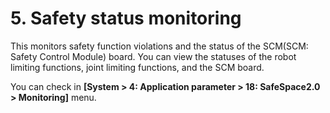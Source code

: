 ﻿# 5. Safety status monitoring

This monitors safety function violations and the status of the SCM(SCM: Safety Control Module) board. You can view the statuses of the robot limiting functions, joint limiting functions, and the SCM board. 

You can check in **\[System > 4: Application parameter > 18: SafeSpace2.0 > Monitoring]** menu.